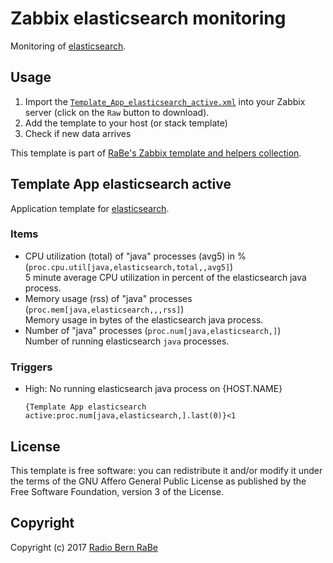 # Zabbix elasticsearch monitoring
Monitoring of [elasticsearch](https://www.elastic.co/).

## Usage
1. Import the
   [`Template_App_elasticsearch_active.xml`](Template_App_elasticsearch_active.xml)
   into your Zabbix server (click on the `Raw` button to download).
2. Add the template to your host (or stack template)
3. Check if new data arrives

This template is part of [RaBe's Zabbix template and helpers
collection](https://github.com/radiorabe/rabe-zabbix).
## Template App elasticsearch active
Application template for [elasticsearch](https://www.elastic.co/).
### Items
* CPU utilization (total) of "java" processes (avg5) in % (`proc.cpu.util[java,elasticsearch,total,,avg5]`)  
  5 minute average CPU utilization in percent of the elasticsearch java process.
* Memory usage (rss) of "java" processes (`proc.mem[java,elasticsearch,,,rss]`)  
  Memory usage in bytes of the elasticsearch java process.
* Number of "java" processes (`proc.num[java,elasticsearch,]`)  
  Number of running elasticsearch `java` processes.
### Triggers
* High: No running elasticsearch java process on {HOST.NAME}
  ```
  {Template App elasticsearch active:proc.num[java,elasticsearch,].last(0)}<1
  ```

## License
This template is free software: you can redistribute it and/or modify it under
the terms of the GNU Affero General Public License as published by the Free
Software Foundation, version 3 of the License.

## Copyright
Copyright (c) 2017 [Radio Bern RaBe](http://www.rabe.ch)
